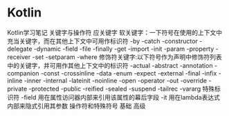# Kotlin
Kotlin学习笔记
关键字与操作符
    应关键字
    软关键字：一下符号在使用的上下文中充当关键字，而在其他上下文中可用作标识符
	-by
	-catch
	-constructor
	-delegate
	-dynamic
	-field
	-file
	-finally
	-get
	-import
	-init
	-param
	-property
	-receiver
	-set
	-setparam
	-where
    修饰符关键字:以下符号作为声明中修饰符列表中的关键字，并可用作其他上下文中的标识符
	-actual
	-abstract
	-annotation
	-companion
	-const
	-crossinline
	-data
	-enum
	-expect
	-external
	-final
	-infix
	-inline
	-inner
	-internal
	-lateinit
	-noinline
	-open
	-operator
	-out
	-override
	-private
	-protected
	-public
	-reified
	-sealed
	-suspend
	-tailrec
	-vararg
    特殊标识符
        -field 用在属性访问器内部来引用该属性的幕后字段
	-it 用在lambda表达式内部来隐式引用其参数
    操作符和特殊符号
基础
高级